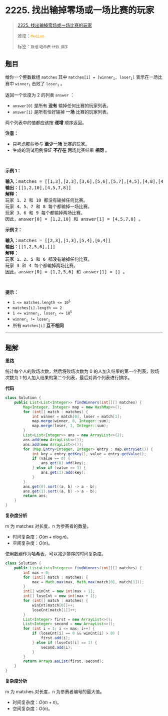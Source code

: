 # 2225. 找出输掉零场或一场比赛的玩家

> [2225. 找出输掉零场或一场比赛的玩家](https://leetcode.cn/problems/find-players-with-zero-or-one-losses/)
>
> 难度：<font color=orange>`Medium`</font>
>
> 标签：`数组` `哈希表` `计数` `排序`

## 题目

<p>给你一个整数数组 <code>matches</code> 其中 <code>matches[i] = [winner<sub>i</sub>, loser<sub>i</sub>]</code> 表示在一场比赛中 <code>winner<sub>i</sub></code> 击败了 <code>loser<sub>i</sub></code> 。</p>

<p>返回一个长度为 2 的列表<em> </em><code>answer</code> ：</p>

<ul>
	<li><code>answer[0]</code> 是所有 <strong>没有</strong> 输掉任何比赛的玩家列表。</li>
	<li><code>answer[1]</code> 是所有恰好输掉 <strong>一场</strong> 比赛的玩家列表。</li>
</ul>

<p>两个列表中的值都应该按 <strong>递增</strong> 顺序返回。</p>

<p><strong>注意：</strong></p>

<ul>
	<li>只考虑那些参与 <strong>至少一场</strong> 比赛的玩家。</li>
	<li>生成的测试用例保证 <strong>不存在</strong> 两场比赛结果 <strong>相同</strong> 。</li>
</ul>

<p>&nbsp;</p>

<p><strong>示例 1：</strong></p>

<pre>
<strong>输入：</strong>matches = [[1,3],[2,3],[3,6],[5,6],[5,7],[4,5],[4,8],[4,9],[10,4],[10,9]]
<strong>输出：</strong>[[1,2,10],[4,5,7,8]]
<strong>解释：</strong>
玩家 1、2 和 10 都没有输掉任何比赛。
玩家 4、5、7 和 8 每个都输掉一场比赛。
玩家 3、6 和 9 每个都输掉两场比赛。
因此，answer[0] = [1,2,10] 和 answer[1] = [4,5,7,8] 。
</pre>

<p><strong>示例 2：</strong></p>

<pre>
<strong>输入：</strong>matches = [[2,3],[1,3],[5,4],[6,4]]
<strong>输出：</strong>[[1,2,5,6],[]]
<strong>解释：</strong>
玩家 1、2、5 和 6 都没有输掉任何比赛。
玩家 3 和 4 每个都输掉两场比赛。
因此，answer[0] = [1,2,5,6] 和 answer[1] = [] 。
</pre>

<p>&nbsp;</p>

<p><strong>提示：</strong></p>

<ul>
	<li><code>1 &lt;= matches.length &lt;= 10<sup>5</sup></code></li>
	<li><code>matches[i].length == 2</code></li>
	<li><code>1 &lt;= winner<sub>i</sub>, loser<sub>i</sub> &lt;= 10<sup>5</sup></code></li>
	<li><code>winner<sub>i</sub> != loser<sub>i</sub></code></li>
	<li>所有 <code>matches[i]</code> <strong>互不相同</strong></li>
</ul>


--------------------

## 题解

**思路**

统计每个人的败场次数，然后将败场次数为 0 的人加入结果的第一个列表，败场次数为 1 的人加入结果的第二个列表，最后对两个列表进行排序。

**代码**

```java
class Solution {
    public List<List<Integer>> findWinners(int[][] matches) {
        Map<Integer, Integer> map = new HashMap<>();
        for (int[] match : matches) {
            int winner = match[0], loser = match[1];
            map.merge(winner, 0, Integer::sum);
            map.merge(loser, 1, Integer::sum);
        }
        List<List<Integer>> ans = new ArrayList<>(2);
        ans.add(new ArrayList<>());
        ans.add(new ArrayList<>());
        for (Map.Entry<Integer, Integer> entry : map.entrySet()) {
            int key = entry.getKey(), value = entry.getValue();
            if (value == 0) {
                ans.get(0).add(key);
            } else if (value == 1) {
                ans.get(1).add(key);
            }
        }
        ans.get(0).sort((a, b) -> a - b);
        ans.get(1).sort((a, b) -> a - b);
        return ans;
    }
}
```

**复杂度分析**

m 为 matches 对长度，n 为参赛者的数量。

- 时间复杂度：$O(m + n \log n)$。
- 空间复杂度：$O(n)$​。



使用数组作为哈希表，可以减少排序的时间复杂度。

```java
class Solution {
    public List<List<Integer>> findWinners(int[][] matches) {
        int max = 0;
        for (int[] match : matches) {
            max = Math.max(max, Math.max(match[0], match[1]));
        }
        int[] winCnt = new int[max + 1];
        int[] loseCnt = new int[max + 1];
        for (int[] match : matches) {
            winCnt[match[0]]++;
            loseCnt[match[1]]++;
        }
        List<Integer> first = new ArrayList<>();
        List<Integer> second = new ArrayList<>();
        for (int i = 1; i <= max; i++) {
            if (loseCnt[i] == 0 && winCnt[i] > 0) {
                first.add(i);
            } else if (loseCnt[i] == 1) {
                second.add(i);
            }
        }
        return Arrays.asList(first, second);
    }
}
```

**复杂度分析**

m 为 matches 对长度，n 为参赛者编号的最大值。

- 时间复杂度：$O(m + n)$。
- 空间复杂度：$O(n)$​。
